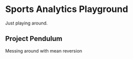 # Sports Analytics Playground

Just playing around.

## Project Pendulum
Messing around with mean reversion